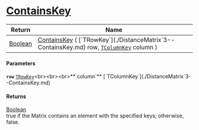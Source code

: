 # [ContainsKey](./DistanceMatrix`3--ContainsKey.md)



| Return | Name | 
| --- | --- | 
| [Boolean](https://docs.microsoft.com/en-us/dotnet/api/System.Boolean) | [ContainsKey](./DistanceMatrix`3--ContainsKey.md) ( [`TRowKey`](./DistanceMatrix`3--ContainsKey.md) row, [`TColumnKey`](./DistanceMatrix`3--ContainsKey.md) column ) | 


#### Parameters
**`row`**  [`TRowKey`](./DistanceMatrix`3--ContainsKey.md)<br><br><br>**`column`**  [`TColumnKey`](./DistanceMatrix`3--ContainsKey.md)<br>
#### Returns
[Boolean](https://docs.microsoft.com/en-us/dotnet/api/System.Boolean)<br>
true if the Matrix contains an element with the specified keys; otherwise, false.